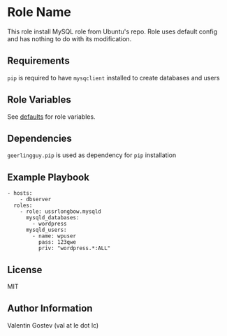 Role Name
=========

This role install MySQL role from Ubuntu's repo.
Role uses default config and has nothing to do with its modification.

Requirements
------------

`pip` is required to have `mysqclient` installed to create databases and users

Role Variables
--------------

See [defaults](./defaults/main.yml) for role variables.

Dependencies
------------

`geerlingguy.pip` is used as dependency for `pip` installation

Example Playbook
----------------

```
- hosts:
    - dbserver
  roles:
    - role: ussrlongbow.mysqld
      mysqld_databases:
        - wordpress
      mysqld_users:
        - name: wpuser
          pass: 123qwe
          priv: "wordpress.*:ALL"
```

License
-------

MIT

Author Information
------------------

Valentin Gostev (val аt le dоt lc)
